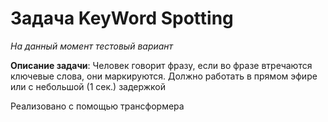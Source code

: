 # Задача KeyWord Spotting
*На данный момент тестовый вариант*

**Описание задачи**: Человек говорит фразу, если во фразе втречаются ключевые слова, они маркируются. Должно работать в прямом эфире или с небольшой (1 сек.) задержкой


Реализовано с помощью трансформера  